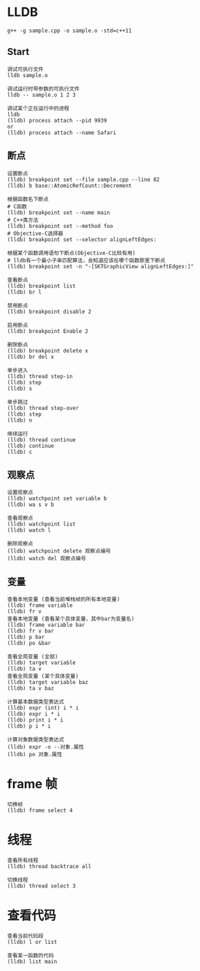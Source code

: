 # LLDB

    g++ -g sample.cpp -o sample.o -std=c++11

## Start

    调试可执行文件
    lldb sample.o

    调试运行时带参数的可执行文件
    lldb -- sample.o 1 2 3

    调试某个正在运行中的进程
    lldb
    (lldb) process attach --pid 9939
    or
    (lldb) process attach --name Safari

## 断点

    设置断点
    (lldb) breakpoint set --file sample.cpp --line 82
    (lldb) b base::AtomicRefCount::Decrement

    根据函数名下断点
    # C函数
    (lldb) breakpoint set --name main
    # C++类方法
    (lldb) breakpoint set --method foo
    # Objective-C选择器
    (lldb) breakpoint set --selector alignLeftEdges:

    根据某个函数调用语句下断点(Objective-C比较有用)
    # lldb有一个最小子串匹配算法，会知道应该在哪个函数那里下断点
    (lldb) breakpoint set -n "-[SKTGraphicView alignLeftEdges:]"

    查看断点
    (lldb) breakpoint list
    (lldb) br l

    禁用断点
    (lldb) breakpoint disable 2

    启用断点
    (lldb) breakpoint Enable 2

    删除断点
    (lldb) breakpoint delete x
    (lldb) br del x

    单步进入
    (lldb) thread step-in
    (lldb) step
    (lldb) s

    单步跳过
    (lldb) thread step-over
    (lldb) step
    (lldb) n

    继续运行
    (lldb) thread continue
    (lldb) continue
    (lldb) c

## 观察点

    设置观察点
    (lldb) watchpoint set variable b
    (lldb) wa s v b

    查看观察点
    (lldb) watchpoint list
    (lldb) watch l

    删除观察点
    (lldb) watchpoint delete 观察点编号
    (lldb) watch del 观察点编号

## 变量

    查看本地变量 (查看当前堆栈帧的所有本地变量)
    (lldb) frame variable
    (lldb) fr v
    查看本地变量 (查看某个具体变量，其中bar为变量名)
    (lldb) frame variable bar
    (lldb) fr v bar
    (lldb) p bar
    (lldb) po &bar

    查看全局变量 (全部)
    (lldb) target variable
    (lldb) ta v
    查看全局变量 (某个具体变量)
    (lldb) target variable baz
    (lldb) ta v baz

    计算基本数据类型表达式
    (lldb) expr (int) i * i
    (lldb) expr i * i
    (lldb) print i * i
    (lldb) p i * i

    计算对象数据类型表达式
    (lldb) expr -o --对象.属性
    (lldb) po 对象.属性

# frame 帧

    切换帧
    (lldb) frame select 4

# 线程

    查看所有线程
    (lldb) thread backtrace all

    切换线程
    (lldb) thread select 3

# 查看代码

    查看当前代码段
    (lldb) l or list

    查看某一函数的代码
    (lldb) list main